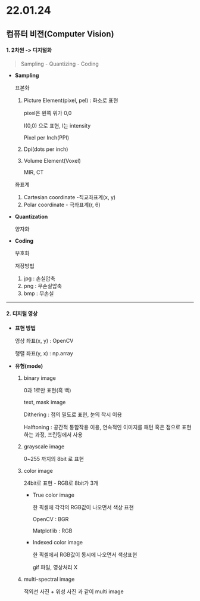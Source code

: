# 22.01.24

## 컴퓨터 비전(Computer Vision)

#### 1. 2차원 -> 디지털화

> Sampling - Quantizing - Coding

- **Sampling**

  표본화

  1. Picture Element(pixel, pel) : 화소로 표현

     pixel은 왼쪽 위가 0,0

     I(0,0) 으로 표현, I는 intensity

     Pixel per Inch(PPI)

  2. Dpi(dots per inch)

  2. Volume Element(Voxel)

     MIR, CT

  좌표계

  1. Cartesian coordinate -직교좌표계(x, y)
  2. Polar coordinate - 극좌표계(r, θ)

- **Quantization**

  양자화

- **Coding**

  부호화

  저장방법

  1. jpg : 손실압축
  2. png : 무손실압축
  3. bmp : 무손실 



---

#### 2. 디지털 영상

- **표현 방법**

  영상 좌표(x, y) : OpenCV

  행렬 좌표(y, x) : np.array

- **유형(mode)**

  1. binary image

     0과 1로만 표현(흑 백)

     text, mask image

     Dithering : 점의 밀도로 표현, 눈의 착시 이용

     Halftoning : 공간적 통합작용 이용, 연속적인 이미지를 패턴 혹은 점으로 표현하는 과정, 프린팅에서 사용

  2. grayscale image

     0~255 까지의 8bit 로 표현

  3. color image

     24bit로 표현  - RGB로 8bit가 3개

     - True color image

       한 픽셀에 각각의 RGB값이 나오면서 색상 표현

       OpenCV : BGR

       Matplotlib : RGB

     - Indexed color image 

       한 픽셀에서 RGB값이 동시에 나오면서 색상표현

       gif 파일, 영상처리 X
  
  4. multi-spectral image
  
     적외선 사진 + 위성 사진 과 같이 multi image
